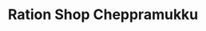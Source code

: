 ---
title: "Ration Shop Cheppramukku"
url: /cheppramukku/ration-shop-cheppramukku/
shop: convenience
---